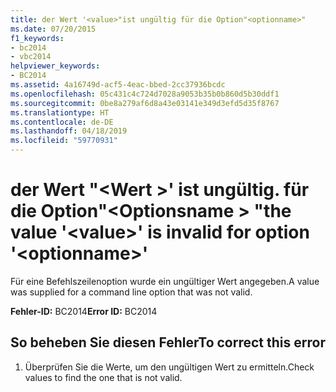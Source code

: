```yaml
---
title: der Wert '<value>"ist ungültig für die Option"<optionname>"
ms.date: 07/20/2015
f1_keywords:
- bc2014
- vbc2014
helpviewer_keywords:
- BC2014
ms.assetid: 4a16749d-acf5-4eac-bbed-2cc37936bcdc
ms.openlocfilehash: 05c431c4c724d7028a9053b35b0b860d5b30ddf1
ms.sourcegitcommit: 0be8a279af6d8a43e03141e349d3efd5d35f8767
ms.translationtype: HT
ms.contentlocale: de-DE
ms.lasthandoff: 04/18/2019
ms.locfileid: "59770931"
---
```

# <a name="the-value-value-is-invalid-for-option-optionname"></a><span data-ttu-id="ae99f-103">der Wert "\<Wert >' ist ungültig. für die Option"\<Optionsname > "</span><span class="sxs-lookup"><span data-stu-id="ae99f-103">the value '\<value>' is invalid for option '\<optionname>'</span></span>
<span data-ttu-id="ae99f-104">Für eine Befehlszeilenoption wurde ein ungültiger Wert angegeben.</span><span class="sxs-lookup"><span data-stu-id="ae99f-104">A value was supplied for a command line option that was not valid.</span></span>  
  
 <span data-ttu-id="ae99f-105">**Fehler-ID:** BC2014</span><span class="sxs-lookup"><span data-stu-id="ae99f-105">**Error ID:** BC2014</span></span>  
  
## <a name="to-correct-this-error"></a><span data-ttu-id="ae99f-106">So beheben Sie diesen Fehler</span><span class="sxs-lookup"><span data-stu-id="ae99f-106">To correct this error</span></span>  
  
1. <span data-ttu-id="ae99f-107">Überprüfen Sie die Werte, um den ungültigen Wert zu ermitteln.</span><span class="sxs-lookup"><span data-stu-id="ae99f-107">Check values to find the one that is not valid.</span></span>